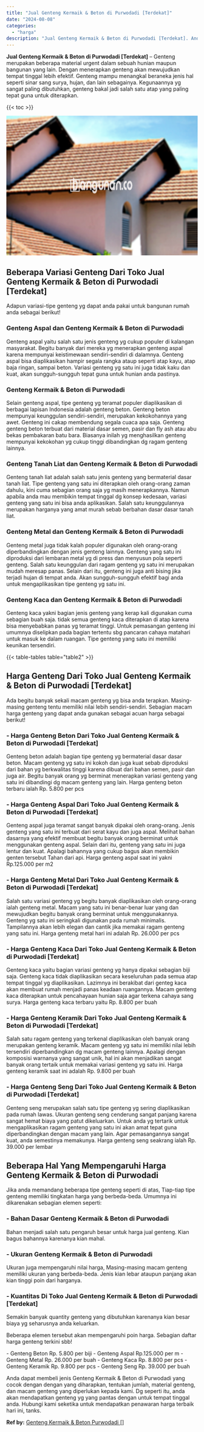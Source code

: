 ```yaml
---
title: "Jual Genteng Kermaik & Beton di Purwodadi [Terdekat]"
date: "2024-08-08"
categories: 
  - "harga"
description: "Jual Genteng Kermaik & Beton di Purwodadi [Terdekat]. Anda dapat membeli jenis Genteng Kermaik & Beton di Purwodadi yang cocok dengan dengan yang diharapkan,..."
---
```


**Jual Genteng Kermaik & Beton di Purwodadi \[Terdekat\]** – Genteng merupakan beberapa material urgent dalam sebuah hunian maupun bangunan yang lain. Dengan menerapkan genteng akan mewujudkan tempat tinggal lebih efektif. Genteng mampu menangkal beraneka jenis hal seperti sinar sang surya, hujan, dan lain sebagainya. Kegunaannya yg sangat paling dibutuhkan, genteng bakal jadi salah satu atap yang paling tepat guna untuk diterapkan.

{{< toc >}}

![Jual Genteng Kermaik & Beton di Purwodadi [Terdekat]](/images/genteng-minimalis-murah30.png)

## Beberapa Variasi Genteng Dari Toko Jual Genteng Kermaik & Beton di Purwodadi \[Terdekat\]

Adapun variasi-tipe genteng yg dapat anda pakai untuk bangunan rumah anda sebagai berikut!

### Genteng Aspal dan Genteng Kermaik & Beton di Purwodadi

Genteng aspal yaitu salah satu jenis genteng yg cukup populer di kalangan masyarakat. Begitu banyak dari mereka yg menerapkan genteng aspal karena mempunyai keistimewaan sendiri-sendiri di dalamnya. Genteng aspal bisa diaplikasikan hampir segala rangka ataup seperti atap kayu, atap baja ringan, sampai beton. Variasi genteng yg satu ini juga tidak kaku dan kuat, akan sungguh-sungguh tepat guna untuk hunian anda pastinya.

### Genteng Kermaik & Beton di Purwodadi

Selain genteng aspal, tipe genteng yg teramat populer diaplikasikan di berbagai lapisan Indonesia adalah genteng beton. Genteng beton mempunyai keunggulan sendiri-sendiri, merupakan kekokohannya yang awet. Genteng ini cakap membendung segala cuaca apa saja. Genteng genteng beton terbuat dari material dasar semen, pasir dan fly ash atau abu bekas pembakaran batu bara. Biasanya inilah yg menghasilkan genteng mempunyai kekokohan yg cukup tinggi dibandingkan dg ragam genteng lainnya.

### Genteng Tanah Liat dan Genteng Kermaik & Beton di Purwodadi

Genteng tanah liat adalah salah satu jenis genteng yang bermaterial dasar tanah liat. Tipe genteng yang satu ini diterapkan oleh orang-orang zaman dahulu, kini cuma sebagian orang saja yg masih menerapkannya. Namun apabila anda mau membikin tempat tinggal dg konsep kedesaan, variasi genteng yang satu ini bisa anda aplikasikan. Salah satu keunggulannya merupakan harganya yang amat murah sebab berbahan dasar dasar tanah liat.

### Genteng Metal dan Genteng Kermaik & Beton di Purwodadi

Genteng metal juga tidak kalah populer digunakan oleh orang-orang diperbandingkan dengan jenis genteng lainnya. Genteng yang satu ini diproduksi dari lembaran metal yg di press dan menyusun pola seperti genteng. Salah satu keunggulan dari ragam genteng yg satu ini merupakan mudah meresap panas. Selain dari itu, genteng ini juga anti bising jika terjadi hujan di tempat anda. Akan sungguh-sungguh efektif bagi anda untuk mengaplikasikan tipe genteng yg satu ini.

### Genteng Kaca dan Genteng Kermaik & Beton di Purwodadi

Genteng kaca yakni bagian jenis genteng yang kerap kali digunakan cuma sebagian buah saja. tidak semua genteng kaca diterapkan di atap karena bisa menyebabkan panas yg teramat tinggi. Untuk pemasangan genteng ini umumnya diselipkan pada bagian tertentu sbg pancaran cahaya matahari untuk masuk ke dalam ruangan. Tipe genteng yang satu ini memiliki keunikan tersendiri.

{{< table-tables table="table2" >}}

## Harga Genteng Dari Toko Jual Genteng Kermaik & Beton di Purwodadi \[Terdekat\]

Ada begitu banyak sekali macam genteng yg bisa anda terapkan. Masing-masing genteng tentu memiliki nilai lebih sendiri-sendiri. Sebagian macam harga genteng yang dapat anda gunakan sebagai acuan harga sebagai berikut!

### \- Harga Genteng Beton Dari Toko Jual Genteng Kermaik & Beton di Purwodadi \[Terdekat\]

Genteng beton adalah bagian tipe genteng yg bermaterial dasar dasar beton. Macam genteng yg satu ini kokoh dan juga kuat sebab diproduksi dari bahan yg berkwalitas tinggi karena dibuat dari bahan semen, pasir dan juga air. Begitu banyak orang yg berminat menerapkan variasi genteng yang satu ini dibandingi dg macam genteng yang lain. Harga genteng beton terbaru ialah Rp. 5.800 per pcs

### \- Harga Genteng Aspal Dari Toko Jual Genteng Kermaik & Beton di Purwodadi \[Terdekat\]

Genteng aspal juga teramat sangat banyak dipakai oleh orang-orang. Jenis genteng yang satu ini terbuat dari serat kayu dan juga aspal. Melihat bahan dasarnya yang efektif membuat begitu banyak orang berminat untuk menggunakan genteng aspal. Selain dari itu, genteng yang satu ini juga lentur dan kuat. Apalagi bahannya yang cukup bagus akan membikin genten tersebut Tahan dari api. Harga genteng aspal saat ini yakni Rp.125.000 per m2

### \- Harga Genteng Metal Dari Toko Jual Genteng Kermaik & Beton di Purwodadi \[Terdekat\]

Salah satu variasi genteng yg begitu banyak diaplikasikan oleh orang-orang ialah genteng metal. Macam yang satu ini benar-benar luar yang dan mewujudkan begitu banyak orang berminat untuk menggunakannya. Genteng yg satu ini seringkali digunakan pada rumah minimalis. Tampilannya akan lebih elegan dan cantik jika memakai ragam genteng yang satu ini. Harga genteng metal hari ini adalah Rp. 26.000 per pcs

### \- Harga Genteng Kaca Dari Toko Jual Genteng Kermaik & Beton di Purwodadi \[Terdekat\]

Genteng kaca yaitu bagian variasi genteng yg hanya dipakai sebagian biji saja. Genteng kaca tidak diaplikasikan secara keseluruhan pada semua atap tempat tinggal yg diaplikasikan. Lazimnya ini berakibat dari genteg kaca akan membuat rumah menjadi panas keadaan ruangannya. Macam genteng kaca diterapkan untuk pencahayaan hunian saja agar terkena cahaya sang surya. Harga genteng kaca terbaru yaitu Rp. 8.800 per buah

### \- Harga Genteng Keramik Dari Toko Jual Genteng Kermaik & Beton di Purwodadi \[Terdekat\]

Salah satu ragam genteng yang terkenal diaplikasikan oleh banyak orang merupakan genteng keramik. Macam genteng yg satu ini memiliki nilai lebih tersendiri diperbandingkan dg macam genteng lainnya. Apalagi dengan komposisi warnanya yang sangat unik, hal ini akan menjadikan sangat banyak orang tertaik untuk memakai variasi genteng yg satu ini. Harga genteng keramik saat ini adalah Rp. 9.800 per buah

### \- Harga Genteng Seng Dari Toko Jual Genteng Kermaik & Beton di Purwodadi \[Terdekat\]

Genteng seng merupakan salah satu tipe genteng yg sering diaplikasikan pada rumah lawas. Ukuran genteng seng cenderung sangat panjang karena sangat hemat biaya yang patut dikeluarkan. Untuk anda yg tertarik untuk mengaplikasikan ragam genteng yang satu ini akan amat tepat guna diperbandingkan dengan macam yang lain. Agar pemasangannya sangat kuat, anda semestinya memakunya. Harga genteng seng seakrang ialah Rp. 39.000 per lembar

## Beberapa Hal Yang Mempengaruhi Harga Genteng Kermaik & Beton di Purwodadi

Jika anda memandang beberapa tipe genteng seperti di atas, Tiap-tiap tipe genteng memiliki tingkatan harga yang berbeda-beda. Umumnya ini dikarenakan sebagian elemen seperti:

### \- Bahan Dasar Genteng Kermaik & Beton di Purwodadi

Bahan menjadi salah satu pengaruh besar untuk harga jual genteng. Kian bagus bahannya karenanya kian mahal.

### \- Ukuran Genteng Kermaik & Beton di Purwodadi

Ukuran juga mempengaruhi nilai harga, Masing-masing macam genteng memiliki ukuran yang berbeda-beda. Jenis kian lebar ataupun panjang akan kian tinggi poin dari harganya.

### \- Kuantitas Di Toko Jual Genteng Kermaik & Beton di Purwodadi \[Terdekat\]

Semakin banyak quantity genteng yang dibutuhkan karenanya kian besar biaya yg seharusnya anda keluarkan.

Beberapa elemen tersebut akan mempengaruhi poin harga. Sebagian daftar harga genteng terkini sbb!

\- Genteng Beton Rp. 5.800 per biji - Genteng Aspal Rp.125.000 per m - Genteng Metal Rp. 26.000 per buah - Genteng Kaca Rp. 8.800 per pcs - Genteng Keramik Rp. 9.800 per pcs - Genteng Seng Rp. 39.000 per buah

Anda dapat membeli jenis Genteng Kermaik & Beton di Purwodadi yang cocok dengan dengan yang diharapkan, tentukan jumlah, material genteng, dan macam genteng yang diperlukan kepada kami. Dg seperti itu, anda akan mendapatkan genteng yg yang pantas dengan untuk tempat tinggal anda. Hubungi kami seketika untuk mendapatkan penawaran harga terbaik hari ini, tanks.

**Ref by:**  [Genteng Kermaik & Beton  Purwodadi []](https://id.wikipedia.org/wiki/Genteng)
